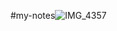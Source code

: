 #my-notes![IMG_4357](https://github.com/user-attachments/assets/7a2b8653-0c13-49ae-8761-4bf2d46e530e)
